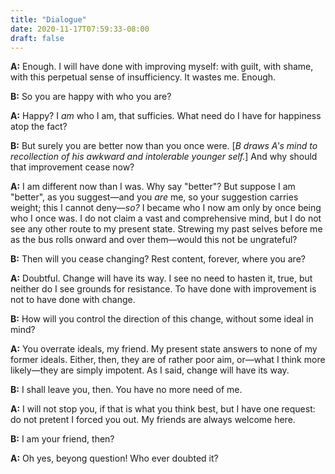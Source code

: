 ```yaml
---
title: "Dialogue"
date: 2020-11-17T07:59:33-08:00
draft: false
---
```


**A:** Enough. I will have done with improving myself: with guilt, with shame, with this perpetual sense of insufficiency. It wastes me. Enough.

**B:** So you are happy with who you are?

**A:** Happy? I *am* who I am, that sufficies. What need do I have for happiness atop the fact?

**B:** But surely you are better now than you once were. [*B draws A's mind to recollection of his awkward and intolerable younger self.*] And why should that improvement cease now?

**A:** I am different now than I was. Why say "better"? But suppose I am "better", as you suggest—and you *are* me, so your suggestion carries weight; this I cannot deny—*so?* I became who I now am only by once being who I once was. I do not claim a vast and comprehensive mind, but I do not see any other route to my present state. Strewing my past selves before me as the bus rolls onward and over them—would this not be ungrateful?

**B:** Then will you cease changing? Rest content, forever, where you are?

**A:** Doubtful. Change will have its way. I see no need to hasten it, true, but neither do I see grounds for resistance. To have done with improvement is not to have done with change.

**B:** How will you control the direction of this change, without some ideal in mind?

**A:** You overrate ideals, my friend. My present state answers to none of my former ideals. Either, then, they are of rather poor aim, or—what I think more likely—they are simply impotent. As I said, change will have its way.

**B:** I shall leave you, then. You have no more need of me.

**A:** I will not stop you, if that is what you think best, but I have one request: do not pretent I forced you out. My friends are always welcome here.

**B:** I am your friend, then?

**A:** Oh yes, beyong question! Who ever doubted it?